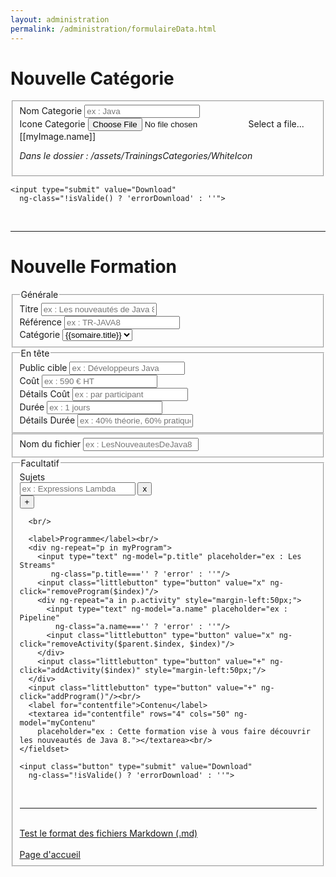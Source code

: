 ```yaml
---
layout: administration
permalink: /administration/formulaireData.html
---
```


<div class="formulaireData" ng-app="administration">
  <h1>Nouvelle Catégorie</h1>
  <form ng-submit="downloadCategory()" ng-controller="formulaireCategory">
    <fieldset>
      <label for="name" >Nom Categorie</label>
      <input id="name" type="text" ng-model="myTitle"
        placeholder="ex : Java" ng-class="myTitle==='' ? 'error' : ''"/><br/>
      <div class="input-file-container">
        <label for="my-file">Icone Categorie</label>
    		<input class="input-file" id="my-file" type="file" onchange="angular.element(this).scope().setFile(this)" />
    		<label ng-if="myImage.name===undefined" for="my-file"
          class="input-file-trigger error" tabindex="0">Select a file...</label>
    		<label ng-if="myImage.name!==undefined" for="my-file"
          class="input-file-trigger completed" tabindex="0">[[myImage.name]]</label>
    	</div>
      <p><em>Dans le dossier : /assets/TrainingsCategories/WhiteIcon</em></p>
    </fieldset>

    <input type="submit" value="Download"
      ng-class="!isValide() ? 'errorDownload' : ''">
  </form>

  <br/><hr/>

  <h1>Nouvelle Formation</h1>
  <form ng-submit="downloadTraining()" ng-controller="formulaireTraining">
    <fieldset>
      <legend>Générale</legend>
      <label for="title">Titre</label>
      <input id="title" type="text" ng-model="myTitle"
        placeholder="ex : Les nouveautés de Java 8" ng-class="myTitle==='' ? 'error' : ''"/><br/>
      <label for="ref">Référence</label>
      <input id="ref" type="text" ng-model="myRef" placeholder="ex : TR-JAVA8"
         ng-class="myRef==='' ? 'error' : ''"/><br/>
      <label for="category">Catégorie</label>
      <select id="category" ng-model="myCategorie" ng-class="myCategorie==='' ? 'error' : ''">
      {% for somaire in site.pages %}
        {% if somaire.layout == 'sommaire' %}
          {% if somaire.title %}
            {% if somaire.node %}
              <option value="{{somaire.node}}">{{somaire.title}}</option>
            {% endif %}
          {% endif %}
        {% endif %}
      {% endfor %}
      </select><br/>
    </fieldset>
    <fieldset>
      <legend>En tête</legend>
      <label for="public">Public cible</label>
      <input id="public" type="text" ng-model="myPublic"
        placeholder="ex : Développeurs Java" ng-class="myPublic==='' ? 'error' : ''"/><br/>
      <label for="cost">Coût</label>
      <input id="cost" type="text" ng-model="myCost"
        placeholder="ex : 590 € HT" ng-class="myCost==='' ? 'error' : ''"/><br/>
      <label for="detailcost">Détails Coût</label>
      <input id="detailcost" type="text" ng-model="myCostDescription" placeholder="ex : par participant"/><br/>
      <label for="duration">Durée</label>
      <input id="duration" type="text" ng-model="myDuration"
        placeholder="ex : 1 jours" ng-class="myDuration==='' ? 'error' : ''"/><br/>
      <label for="durationdetail">Détails Durée</label>
      <input id="durationdetail" type="text" ng-model="myDurationDescription" placeholder="ex : 40% théorie, 60% pratique"/><br/>
    </fieldset>
    <fieldset>
      <label for="namefile">Nom du fichier</label>
      <input id="namefile" type="text" ng-model="myName" placeholder="ex : LesNouveautesDeJava8"/><br/>
    </fieldset>
    <fieldset>
      <legend>Facultatif</legend>
      <label>Sujets</label><br/>
      <div ng-repeat="s in mySubject">
        <input type="text" ng-model="s.subject"
          placeholder="ex : Expressions Lambda" ng-class="s.subject==='' ? 'error' : ''"/>
        <input class="littlebutton" type="button" value="x" ng-click="removeSubject($index)"/>
      </div>
      <input class="littlebutton" type="button" value="+" ng-click="addSubject()"/>

      <br/>

      <label>Programme</label><br/>
      <div ng-repeat="p in myProgram">
        <input type="text" ng-model="p.title" placeholder="ex : Les Streams"
           ng-class="p.title==='' ? 'error' : ''"/>
        <input class="littlebutton" type="button" value="x" ng-click="removeProgram($index)"/>
        <div ng-repeat="a in p.activity" style="margin-left:50px;">
          <input type="text" ng-model="a.name" placeholder="ex : Pipeline"
            ng-class="a.name==='' ? 'error' : ''"/>
          <input class="littlebutton" type="button" value="x" ng-click="removeActivity($parent.$index, $index)"/>
        </div>
        <input class="littlebutton" type="button" value="+" ng-click="addActivity($index)" style="margin-left:50px;"/>
      </div>
      <input class="littlebutton" type="button" value="+" ng-click="addProgram()"/><br/>
      <label for="contentfile">Contenu</label>
      <textarea id="contentfile" rows="4" cols="50" ng-model="myContenu"
        placeholder="ex : Cette formation vise à vous faire découvrir les nouveautés de Java 8."></textarea><br/>
    </fieldset>

    <input class="button" type="submit" value="Download"
      ng-class="!isValide() ? 'errorDownload' : ''">
  </form>

  <br/><hr/>

  <br/>
  <a href="{{ '/administration/errorFormat.html' | prepend: site.baseurl }}">Test le format des fichiers Markdown (.md)</a>
  <br/>
  <br/>
  <a href="{{ site.url }}/{{ site.baseurl }}">Page d'accueil</a>


  <script src="http://ajax.googleapis.com/ajax/libs/angularjs/1.4.9/angular.min.js"></script>
  <script src="../js/app.js"></script>
</div>
